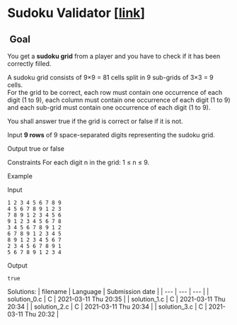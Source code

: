 # Sudoku Validator \[[link](https://www.codingame.com/training/easy/sudoku-validator)\]


 Goal
-----


You get a **sudoku grid** from a player and you have to check if it has been correctly filled.  
  
A sudoku grid consists of 9×9 = 81 cells split in 9 sub-grids of 3×3 = 9 cells.  
For the grid to be correct, each row must contain one occurrence of each digit (1 to 9), each column must contain one occurrence of each digit (1 to 9) and each sub-grid must contain one occurrence of each digit (1 to 9).  
  
You shall answer true if the grid is correct or false if it is not.



Input
**9 rows** of 9 space-separated digits representing the sudoku grid.


Output
true or false


Constraints
For each digit n in the grid: 1 ≤ n ≤ 9.


Example


Input

```
1 2 3 4 5 6 7 8 9
4 5 6 7 8 9 1 2 3
7 8 9 1 2 3 4 5 6
9 1 2 3 4 5 6 7 8
3 4 5 6 7 8 9 1 2
6 7 8 9 1 2 3 4 5
8 9 1 2 3 4 5 6 7
2 3 4 5 6 7 8 9 1
5 6 7 8 9 1 2 3 4
```



Output

```
true
```





Solutions:
| filename | Language | Submission date |
| --- | --- | --- |
| solution_0.c | C | 2021-03-11 Thu 20:35 |
| solution_1.c | C | 2021-03-11 Thu 20:34 |
| solution_2.c | C | 2021-03-11 Thu 20:34 |
| solution_3.c | C | 2021-03-11 Thu 20:32 |
